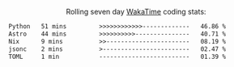 <p align="center">Rolling seven day <a href="https://wakatime.com/@syrkis"/>WakaTime</a> coding stats:</p>
<!--START_SECTION:waka-->

```txt
Python   51 mins         >>>>>>>>>>>>-------------   46.86 %
Astro    44 mins         >>>>>>>>>>---------------   40.71 %
Nix      9 mins          >>-----------------------   08.19 %
jsonc    2 mins          >------------------------   02.47 %
TOML     1 min           -------------------------   01.39 %
```

<!--END_SECTION:waka-->
